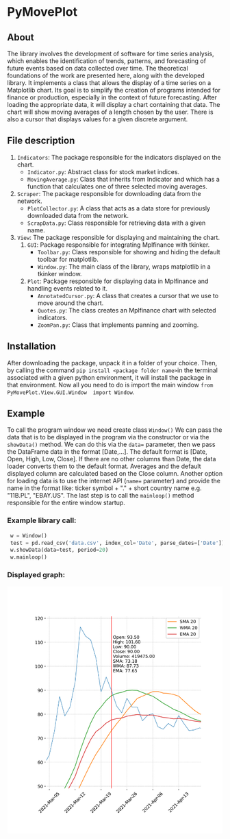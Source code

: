 # PyMovePlot
## About
The library involves the development of software for time series analysis,
which enables the identification of trends, patterns, and forecasting of future
events based on data collected over time. The theoretical foundations of the
work are presented here, along with the developed library. It implements a
class that allows the display of a time series on a Matplotlib chart. Its goal
is to simplify the creation of programs intended for finance or production,
especially in the context of future forecasting. After loading the appropriate
data, it will display a chart containing that data. The chart will show moving
averages of a length chosen by the user. There is also a cursor that displays
values for a given discrete argument.

## File description
1. `Indicators`: The package responsible for the indicators displayed on the chart.
   - `Indicator.py`: Abstract class for stock market indices.
   - `MovingAverage.py`: Class that inherits from Indicator and which has a function that calculates one of three selected moving averages.
2. `Scraper`: The package responsible for downloading data from the network.
   - `PlotCollector.py`: A class that acts as a data store for previously downloaded data from the network.
   - `ScrapData.py`: Class responsible for retrieving data with a given name.
3. `View`: The package responsible for displaying and maintaining the chart.
   1. `GUI`: Package responsible for integrating Mplfinance with tkinker.
      - `Toolbar.py`: Class responsible for showing and hiding the default toolbar for matplotlib.
      - `Window.py`: The main class of the library, wraps matplotlib in a tkinker window.
   2. `Plot`: Package responsible for displaying data in Mplfinance and handling events related to it.
      - `AnnotatedCursor.py`: A class that creates a cursor that we use to move around the chart.
      - `Quotes.py`: The class creates an Mplfinance chart with selected indicators.
      - `ZoomPan.py`: Class that implements panning and zooming.

## Installation

After downloading the package, unpack it in a folder of your choice. Then, by calling the command
`pip install <package folder name>`in the terminal associated with a given python environment, it will install the 
package in that environment. Now all you need to do is import the main window `from PyMovePlot.View.GUI.Window 
import Window`.

## Example

To call the program window we need create class `Window()` We can pass the data that is to be displayed in the program 
via the constructor or via the `showData()` method. We can do this via the `data=` parameter, then we pass the DataFrame 
data in the format [Date,...]. The default format is [Date, Open, High, Low, Close]. If there are no other columns than 
Date, the data loader converts them to the default format. Averages and the default displayed column are calculated based
on the Close column. Another option for loading data is to use the internet API (`name=` parameter) and provide the name
in the format like: ticker symbol + "." + short country name e.g. "11B.PL", "EBAY.US". The last step is to call the 
`mainloop()` method responsible for the entire window startup.

### Example library call:
```python
 w = Window()
 test = pd.read_csv('data.csv', index_col='Date', parse_dates=['Date'])
 w.showData(data=test, period=20)
 w.mainloop()
```

### Displayed graph:

<img src="./Image/gui.png" alt="gui" width="700"/>

